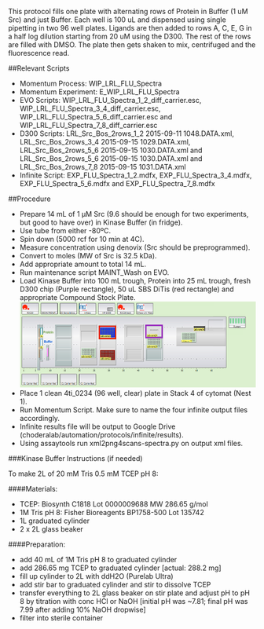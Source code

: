 
This protocol fills one plate with alternating rows of Protein in Buffer (1 uM Src) and just Buffer. Each well is 100 uL and dispensed using single pipetting in two 96 well plates. Ligands are then added to rows A, C, E, G in a half log dilution starting from 20 uM using the D300. The rest of the rows are filled with DMSO. The plate then gets shaken to mix, centrifuged and the fluorescence read.

##Relevant Scripts
- Momentum Process: WIP_LRL_FLU_Spectra
- Momentum Experiment: E_WIP_LRL_FLU_Spectra
- EVO Scripts: WIP_LRL_FLU_Spectra_1_2_diff_carrier.esc, WIP_LRL_FLU_Spectra_3_4_diff_carrier.esc, WIP_LRL_FLU_Spectra_5_6_diff_carrier.esc and WIP_LRL_FLU_Spectra_7_8_diff_carrier.esc
- D300 Scripts: LRL_Src_Bos_2rows_1_2 2015-09-11 1048.DATA.xml, LRL_Src_Bos_2rows_3_4 2015-09-15 1029.DATA.xml, LRL_Src_Bos_2rows_5_6 2015-09-15 1030.DATA.xml and LRL_Src_Bos_2rows_5_6 2015-09-15 1030.DATA.xml and LRL_Src_Bos_2rows_7_8 2015-09-15 1031.DATA.xml 
- Infinite Script: EXP_FLU_Spectra_1_2.mdfx, EXP_FLU_Spectra_3_4.mdfx, EXP_FLU_Spectra_5_6.mdfx and EXP_FLU_Spectra_7_8.mdfx

##Procedure
- Prepare 14 mL of 1 µM Src (9.6 should be enough for two experiments, but good to have over) in Kinase Buffer (in fridge).
- Use tube from either -80ºC.
- Spin down (5000 rcf for 10 min at 4C).
- Measure concentration using denovix (Src should be preprogrammed).
- Convert to moles (MW of Src is 32.5 kDa).
- Add appropriate amount to total 14 mL.
- Run maintenance script MAINT_Wash on EVO.
- Load Kinase Buffer into 100 mL trough, Protein into 25 mL trough, fresh D300 chip (Purple rectangle), 50 uL SBS DiTis (red rectangle) and appropriate Compound Stock Plate.
![alt text](img/EVO_deck.png "EVO_deck.png")
- Place 1 clean 4ti_0234 (96 well, clear) plate in Stack 4 of cytomat (Nest 1).
- Run Momentum Script. Make sure to name the four infinite output files accordingly.
- Infinite results file will be output to Google Drive (choderalab/automation/protocols/infinite/results).
- Using assaytools run xml2png4scans-spectra.py on output xml files.

###Kinase Buffer Instructions (if needed)

To make 2L of 20 mM Tris 0.5 mM TCEP pH 8:

####Materials:
- TCEP: Biosynth C1818 Lot 0000009688 MW 286.65 g/mol
- 1M Tris pH 8: Fisher Bioreagents BP1758-500 Lot 135742
- 1L graduated cylinder
- 2 x 2L glass beaker

####Preparation:
- add 40 mL of 1M Tris pH 8 to graduated cylinder
- add 286.65 mg TCEP to graduated cylinder [actual: 288.2 mg]
- fill up cylinder to 2L with ddH2O (Purelab Ultra)
- add stir bar to graduated cylinder and stir to dissolve TCEP
- transfer everything to 2L glass beaker on stir plate and adjust pH to pH 8 by titration with conc HCl or NaOH [initial pH was ~7.81; final pH was 7.99 after adding 10% NaOH dropwise]
- filter into sterile container